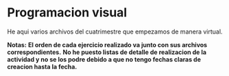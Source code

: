 # Programacion visual

He aqui varios archivos del cuatrimestre que empezamos de manera virtual.

**Notas:**
****El orden de cada ejercicio realizado va junto con sus archivos correspondientes.****
****No he puesto listas de detalle de realizacion de la actividad y no se los podre debido a que no tengo fechas claras de creacion hasta la fecha.****
